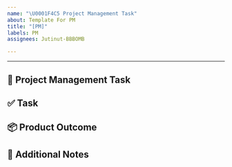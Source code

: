 ```yaml
---
name: "\U0001F4C5 Project Management Task"
about: Template For PM
title: "[PM]"
labels: PM
assignees: Jutinut-BBBOMB

---
```


---
📅 Project Management Task
---

## ✅ Task
<!-- เขียนสิ่งที่ทำ -->

## 📦 Product Outcome
<!-- อธิบายผลลัพธ์ เช่น ตารางแผนงาน, รายงานความคืบหน้า -->

## 📝 Additional Notes
<!-- ข้อมูลเพิ่มเติม -->
